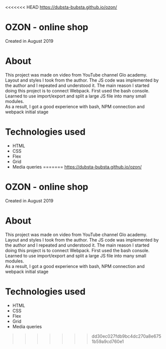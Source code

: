 <<<<<<< HEAD
https://dubsta-bubsta.github.io/ozon/
# OZON - online shop  
Created in August 2019
# About
This project was made on video from YouTube channel Glo academy. Layout and styles I took from the author. The JS code was implemented by the author and I repeated and understood it. The main reason I started doing this project is to connect Webpack. First used the bash console. Learned to use import/export and split a large JS file into many small modules.  
As a result, I got a good experience with bash, NPM connection and webpack initial stage
# Technologies used
- HTML
- CSS
- Flex
- Grid
- Media queries
=======
https://dubsta-bubsta.github.io/ozon/
# OZON - online shop  
Created in August 2019
# About
This project was made on video from YouTube channel Glo academy. Layout and styles I took from the author. The JS code was implemented by the author and I repeated and understood it. The main reason I started doing this project is to connect Webpack. First used the bash console. Learned to use import/export and split a large JS file into many small modules.  
As a result, I got a good experience with bash, NPM connection and webpack initial stage
# Technologies used
- HTML
- CSS
- Flex
- Grid
- Media queries
>>>>>>> dd30ec027fdb9bc4dc270a8e6751b59a9cd760e1
